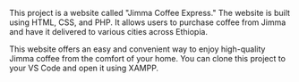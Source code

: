 This project is a website called "Jimma Coffee Express." The website is built using HTML, CSS, and PHP. It allows users to purchase coffee from Jimma and have it delivered to various cities across Ethiopia.

This website offers an easy and convenient way to enjoy high-quality Jimma coffee from the comfort of your home. You can clone this project to your VS Code and open it using XAMPP.
